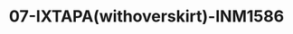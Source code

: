 ---
title: 07-IXTAPA(withoverskirt)-INM1586
image: 07-IXTAPA(withoverskirt)-INM1586.jpg
brand: inmaculada
layout: vestito
---